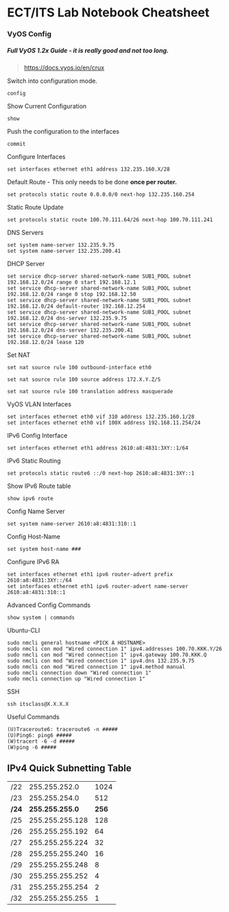 # ECT/ITS Lab Notebook Cheatsheet

### VyOS Config

##### Full VyOS 1.2x Guide - it is really good and not too long.

> https://docs.vyos.io/en/crux

Switch into configuration mode.
```
config
```

Show Current Configuration
```
show
```

Push the configuration to the interfaces
```
commit
```

Configure Interfaces
```
set interfaces ethernet eth1 address 132.235.160.X/28
```

Default Route - This only needs to be done **once per router.**
```
set protocols static route 0.0.0.0/0 next-hop 132.235.160.254
```

Static Route Update
```
set protocols static route 100.70.111.64/26 next-hop 100.70.111.241
```

DNS Servers
````
set system name-server 132.235.9.75
set system name-server 132.235.200.41
````

DHCP Server
````
set service dhcp-server shared-network-name SUB1_POOL subnet 192.168.12.0/24 range 0 start 192.168.12.1
set service dhcp-server shared-network-name SUB1_POOL subnet 192.168.12.0/24 range 0 stop 192.168.12.50
set service dhcp-server shared-network-name SUB1_POOL subnet 192.168.12.0/24 default-router 192.168.12.254
set service dhcp-server shared-network-name SUB1_POOL subnet 192.168.12.0/24 dns-server 132.235.9.75
set service dhcp-server shared-network-name SUB1_POOL subnet 192.168.12.0/24 dns-server 132.235.200.41
set service dhcp-server shared-network-name SUB1_POOL subnet 192.168.12.0/24 lease 120
````

Set NAT
````
set nat source rule 100 outbound-interface eth0

set nat source rule 100 source address 172.X.Y.Z/S

set nat source rule 100 translation address masquerade
````

VyOS VLAN Interfaces
````
set interfaces ethernet eth0 vif 310 address 132.235.160.1/28
set interfaces ethernet eth0 vif 100X address 192.168.11.254/24
````

IPv6 Config Interface
```
set interfaces ethernet eth1 address 2610:a8:4831:3XY::1/64
```

IPv6 Static Routing
```
set protocols static route6 ::/0 next-hop 2610:a8:4831:3XY::1
```

Show IPv6 Route table
```
show ipv6 route
```

Config Name Server
```
set system name-server 2610:a8:4831:310::1
```

Config Host-Name
````
set system host-name ###
````

Configure IPv6 RA
````
set interfaces ethernet eth1 ipv6 router-advert prefix 2610:a8:4831:3XY::/64
set interfaces ethernet eth1 ipv6 router-advert name-server 2610:a8:4831:310::1
````

Advanced Config Commands
```
show system | commands
```

Ubuntu-CLI
````
sudo nmcli general hostname <PICK A HOSTNAME>
sudo nmcli con mod "Wired connection 1" ipv4.addresses 100.70.KKK.Y/26
sudo nmcli con mod "Wired connection 1" ipv4.gateway 100.70.KKK.Q
sudo nmcli con mod "Wired connection 1" ipv4.dns 132.235.9.75
sudo nmcli con mod "Wired connection 1" ipv4.method manual
sudo nmcli connection down "Wired connection 1"
sudo nmcli connection up "Wired connection 1"
````

SSH
````
ssh itsclass@X.X.X.X
````

Useful Commands
````
(U)Traceroute6: traceroute6 -n #####
(U)Ping6: ping6 #####
(W)tracert -6 -d #####
(W)ping -6 #####
````

## **IPv4 Quick Subnetting Table** ## 
|     |               |      |
|-----|---------------|------|
| /22 | 255.255.252.0 | 1024 |
| /23 | 255.255.254.0 | 512 |
|**/24**| **255.255.255.0**| **256** |
| /25 | 255.255.255.128 | 128 |
| /26 | 255.255.255.192 | 64 |
| /27 | 255.255.255.224 | 32 |
| /28 | 255.255.255.240 | 16 |
| /29 | 255.255.255.248 | 8 |
| /30 | 255.255.255.252 | 4 |
| /31 | 255.255.255.254 | 2 |
| /32 | 255.255.255.255 | 1 |
